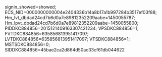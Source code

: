 <html>
<body>
signin_showed=showed; ECS_NID=0000000000004e2404336b14a8b17a1b997284b3517ef03f88; Hm_lvt_dbdad24cd7b6d0a7e89812352209aabe=1450055787; Hm_lpvt_dbdad24cd7b6d0a7e89812352209aabe=1450055800; PIDDKC884856=2015121409163307421234; VPSDKC884856=1; FVTDKC884856=635856813951417097; LVTDKC884856=635856813951417097; VTSDKC884856=1; MSTSDKC884856=0; SIDDKC884856=45bae2ca2d864d50ac33cf61db044622
</body>
</html>
